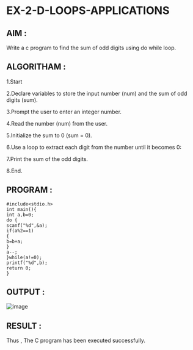 # EX-2-D-LOOPS-APPLICATIONS
## AIM :
Write a c program to find the sum of odd digits using do while loop.
## ALGORITHAM :
1.Start

2.Declare variables to store the input number (num) and the sum of odd digits (sum).

3.Prompt the user to enter an integer number.

4.Read the number (num) from the user.

5.Initialize the sum to 0 (sum = 0).

6.Use a loop to extract each digit from the number until it becomes 0:

7.Print the sum of the odd digits.

8.End.
## PROGRAM :
```
#include<stdio.h>
int main(){
int a,b=0;
do {
scanf("%d",&a);
if(a%2==1)
{
b=b+a;
}
a--;
}while(a!=0);
printf("%d",b);
return 0;
}
```
## OUTPUT :
![image](https://github.com/Niroshassithanathan/EX-2-D-LOOPS-APPLICATIONS/assets/121418437/6ec5a1e8-f851-40db-bd77-4b0d70e053cf)
## RESULT :
Thus , The C program has been executed successfully.
